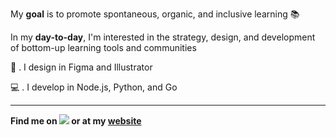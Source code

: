 My **goal** is to promote spontaneous, organic, and inclusive learning 📚

In my **day-to-day**, I'm interested in the strategy, design, and development of bottom-up learning tools and communities


🎨  .  I design in Figma and Illustrator

💻  .  I develop in Node.js, Python, and Go

---
**Find me on [<img src="http://i.imgur.com/wWzX9uB.png">](https://twitter.com/gregrolwes) or at my [website](https://gregrolwes.com)**
